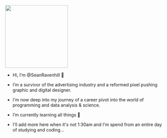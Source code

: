 <img src="https://media.giphy.com/media/h408T6Y5GfmXBKW62l/giphy.gif" width="200" height="200" />

- Hi, I’m @SeanRavenhill 👋 

- I’m a survivor of the advertising industry and a reformed pixel pushing graphic and digital designer.

- I'm now deep into my journey of a career pivot into the world of programming and data analysis & science. 

- I’m currently learning all things 🐍

- I'll add more here when it's not 1:30am and I'm spend from an entire day of studying and coding...
